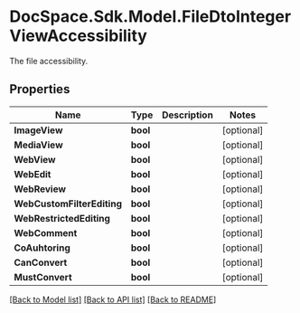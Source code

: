 # DocSpace.Sdk.Model.FileDtoIntegerViewAccessibility
The file accessibility.

## Properties

Name | Type | Description | Notes
------------ | ------------- | ------------- | -------------
**ImageView** | **bool** |  | [optional] 
**MediaView** | **bool** |  | [optional] 
**WebView** | **bool** |  | [optional] 
**WebEdit** | **bool** |  | [optional] 
**WebReview** | **bool** |  | [optional] 
**WebCustomFilterEditing** | **bool** |  | [optional] 
**WebRestrictedEditing** | **bool** |  | [optional] 
**WebComment** | **bool** |  | [optional] 
**CoAuhtoring** | **bool** |  | [optional] 
**CanConvert** | **bool** |  | [optional] 
**MustConvert** | **bool** |  | [optional] 

[[Back to Model list]](../README.md#documentation-for-models) [[Back to API list]](../README.md#documentation-for-api-endpoints) [[Back to README]](../README.md)

